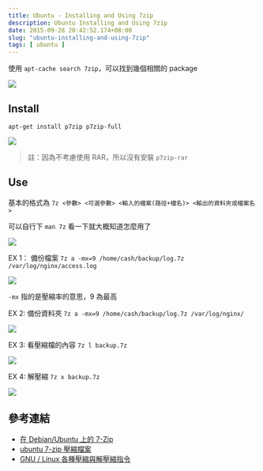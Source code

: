```yaml
---
title: Ubuntu - Installing and Using 7zip
description: Ubuntu Installing and Using 7zip
date: 2015-09-28 20:42:52.174+08:00
slug: "ubuntu-installing-and-using-7zip"
tags: [ ubuntu ]
---
```


使用 `apt-cache search 7zip`，可以找到幾個相關的 package

![](/images/404.webp)

## Install

```shell
apt-get install p7zip p7zip-full
```

![](/images/404.webp)

> 註：因為不考慮使用 RAR，所以沒有安裝 `p7zip-rar`

## Use

基本的格式為 `7z <參數> <可選參數> <輸入的檔案(路徑+檔名)> <輸出的資料夾或檔案名>`

可以自行下 `man 7z` 看一下就大概知道怎麼用了

![](/images/404.webp)

EX 1：
備份檔案 `7z a -mx=9 /home/cash/backup/log.7z /var/log/nginx/access.log`

![](/images/404.webp)

`-mx` 指的是壓縮率的意思，9 為最高

EX 2:
備份資料夾 `7z a -mx=9 /home/cash/backup/log.7z /var/log/nginx/`

![](/images/404.webp)

EX 3:
看壓縮檔的內容 `7z l backup.7z`

![](/images/404.webp)

EX 4:
解壓縮 `7z x backup.7z`

![](/images/404.webp)

## 參考連結

- [在 Debian/Ubuntu 上的 7-Zip](http://blog.longwin.com.tw/2008/02/debian_ubuntu_linux_7zip_2008/)
- [ubuntu 7-zip 壓縮檔案](http://smalldd.pixnet.net/blog/post/11356475-ubuntu-7-zip-%E5%A3%93%E7%B8%AE%E6%AA%94%E6%A1%88)
- [GNU / Linux 各種壓縮與解壓縮指令](http://note.drx.tw/2008/04/command.html)

